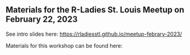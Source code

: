 ## Materials for the R-Ladies St. Louis Meetup on February 22, 2023

See intro slides here: https://rladiesstl.github.io/meetup-febrary-2023/

Materials for this workshop can be found here:
